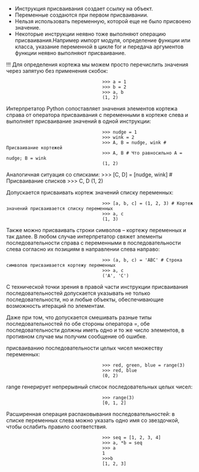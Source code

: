  - Инструкция присваивания создает ссылку на объект.
 - Переменные создаются при первом присваивании.
 - Нельзя использовать переменную, которой еще не было присвоено значение.
 - Некоторые инструкции неявно тоже выполняют операцию присваивания.Например импорт модуля, определение функции или     класса, указание переменной в цикле for и передача аргументов функции неявно выполняют присваивание.

 !!! Для определения кортежа мы можем просто перечислить значения через запятую без применения скобок:

                                        >>> a = 1
                                        >>> b = 2
                                        >>> a, b
                                        (1, 2)

Интерпретатор Python сопоставляет значения элементов кортежа справа от оператора присваивания с переменными в кортеже слева и выполняет присваивание значений в одной инструкции:

                                        >>> nudge = 1
                                        >>> wink = 2
                                        >>> A, B = nudge, wink # Присваивание кортежей
                                        >>> A, B # Что равносильно A = nudge; B = wink
                                        (1, 2)

Аналогичная ситуация со списками:
                                        >>> [C, D] = [nudge, wink] # Присваивание списков
                                        >>> C, D
                                        (1, 2)

Допускается присваивать кортеж значений списку переменных:

                                        >>> [a, b, c] = (1, 2, 3) # Кортеж значений присваивается списку переменных
                                        >>> a, c
                                        (1, 3)

Также можно присваивать строки символов – кортежу переменных и так далее. В любом случае интерпретатор свяжет элементы последовательности справа с переменными в последовательности слева согласно их позициям в направлении слева направо:

                                        >>> (a, b, c) = 'ABC' # Строка символов присваивается кортежу переменных
                                        >>> a, c
                                        ('A', 'C')

С технической точки зрения в правой части инструкции присваивания последовательностей допускается указывать не только последовательности, но и любые объекты, обеспечивающие возможность итераций по элементам.

Даже при том, что допускается смешивать разные типы последовательностей по обе стороны оператора =, обе последовательности должны иметь одно и то же число элементов, в противном случае мы получим сообщение об ошибке.

присваиванию последовательности целых чисел множеству переменных:

                                        >>> red, green, blue = range(3)
                                        >>> red, blue
                                        (0, 2)

range генерирует непрерывный список последовательных целых чисел:

                                        >>> range(3)
                                        [0, 1, 2]

Расширенная операция распаковывания последовательностей:
в списке переменных слева можно указать одно имя со звездочкой, чтобы ослабить правило соответствия.

                                        >>> seq = [1, 2, 3, 4]
                                        >>> a, *b = seq
                                        >>> a
                                        1
                                        >>>b
                                        [1, 2, 3]

